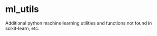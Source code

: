 # ml_utils
Additional python machine learning utilities and functions not found in scikit-learn, etc.
